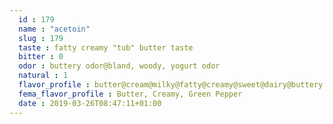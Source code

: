 ```yaml
---
  id : 179
  name : "acetoin"
  slug : 179
  taste : fatty creamy "tub" butter taste
  bitter : 0
  odor : buttery odor@bland, woody, yogurt odor
  natural : 1
  flavor_profile : butter@cream@milky@fatty@creamy@sweet@dairy@buttery
  fema_flavor_profile : Butter, Creamy, Green Pepper
  date : 2019-03-26T08:47:11+01:00
---
```



